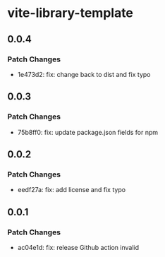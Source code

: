 # vite-library-template

## 0.0.4

### Patch Changes

- 1e473d2: fix: change back to dist and fix typo

## 0.0.3

### Patch Changes

- 75b8ff0: fix: update package.json fields for npm

## 0.0.2

### Patch Changes

- eedf27a: fix: add license and fix typo

## 0.0.1

### Patch Changes

- ac04e1d: fix: release Github action invalid
